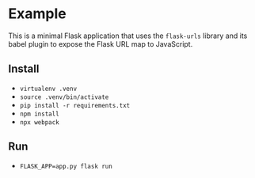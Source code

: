 # Example

This is a minimal Flask application that uses the `flask-urls` library and its
babel plugin to expose the Flask URL map to JavaScript.


## Install

- `virtualenv .venv`
- `source .venv/bin/activate`
- `pip install -r requirements.txt`
- `npm install`
- `npx webpack`


## Run

- `FLASK_APP=app.py flask run`
